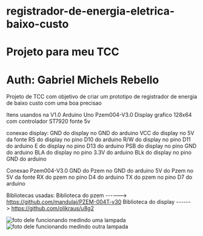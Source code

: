 # registrador-de-energia-eletrica-baixo-custo
# Projeto para meu TCC
# Auth: Gabriel Michels Rebello


Projeto de TCC com objetivo de criar um prototipo de registrador de energia de baixo custo com uma boa precisao

Itens usandos na V1.0
Arduino Uno
Pzem004-V3.0
Display grafico 128x64 com controlador ST7920
fonte 5v

conexao display:
GND do display no GND do arduino
VCC do display no 5V da fonte
RS do display no pino D10 do arduino
R/W do display no pino D11 do arduino
E do display no pino D13 do arduino
PSB do display no pino GND do arduino
BLA do display no pino 3.3V do arduino
BLk do display no pino GND do arduino

Conexao Pzem004-V3.0
GND do Pzem no GND do arduino
5V do Pzem no 5V da fonte
RX do pzem no pino D4 do arduino
TX do pzem no pino D7 do arduino

Bibliotecas usadas:
Biblioteca do pzem     ------>  https://github.com/mandulaj/PZEM-004T-v30
Biblioteca do display  ------>  https://github.com/olikraus/u8g2

![foto dele funcionando medindo uma lampada](https://user-images.githubusercontent.com/102438210/169173309-7d9c7756-7d62-417a-ab35-3e839be98f4f.jpeg)
![foto dele funcionando medindo outra lampada](https://user-images.githubusercontent.com/102438210/169173334-f138024e-14ad-4722-b19a-9e9a2185a30a.jpeg)

